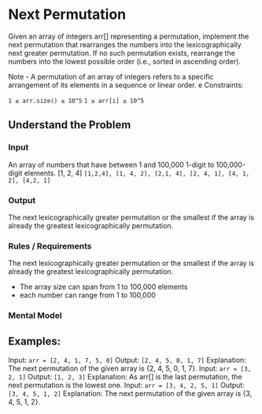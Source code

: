 # Next Permutation

Given an array of integers arr[] representing a permutation, implement the next permutation that rearranges the numbers into the lexicographically next greater permutation. If no such permutation exists, rearrange the numbers into the lowest possible order (i.e., sorted in ascending order).

Note - A permutation of an array of integers refers to a specific arrangement of its elements in a sequence or linear order.
e
Constraints:

`1 ≤ arr.size() ≤ 10^5`
`1 ≤ arr[i] ≤ 10^5`

## Understand the Problem

### Input

An array of numbers that have between 1 and 100,000 1-digit to 100,000-digit elements.
[1, 2, 4]
`[1,2,4], [1, 4, 2], [2,1, 4], [2, 4, 1], [4, 1, 2], [4,2, 1]`

### Output

The next lexicographically greater permutation or the smallest if the array is already the greatest lexicographically permutation.

### Rules / Requirements

The next lexicographically greater permutation or the smallest if the array is already the greatest lexicographically permutation.

- The array size can span from 1 to 100,000 elements
- each number can range from 1 to 100,000

### Mental Model

## Examples:

Input: `arr = [2, 4, 1, 7, 5, 0]`
Output: `[2, 4, 5, 0, 1, 7]`
Explanation: The next permutation of the given array is {2, 4, 5, 0, 1, 7}.
Input: `arr = [3, 2, 1]`
Output: `[1, 2, 3]`
Explanation: As arr[] is the last permutation, the next permutation is the lowest one.
Input: `arr = [3, 4, 2, 5, 1]`
Output: `[3, 4, 5, 1, 2]`
Explanation: The next permutation of the given array is {3, 4, 5, 1, 2}.
